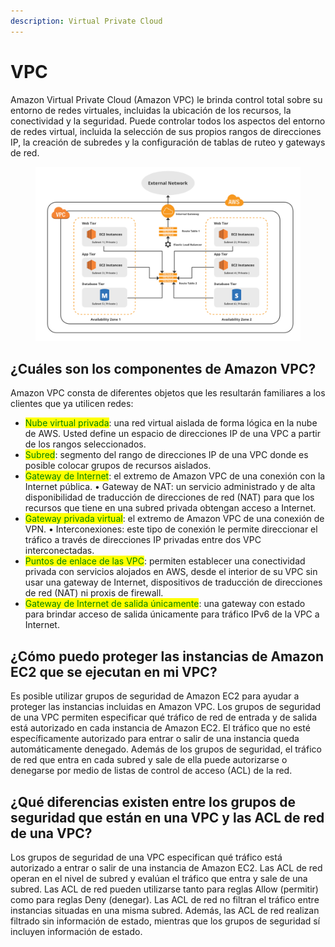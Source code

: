 ```yaml
---
description: Virtual Private Cloud
---
```


# VPC

Amazon Virtual Private Cloud (Amazon VPC) le brinda control total sobre su entorno de redes virtuales, incluidas la ubicación de los recursos, la conectividad y la seguridad. Puede controlar todos los aspectos del entorno de redes virtual, incluida la selección de sus propios rangos de direcciones IP, la creación de subredes y la configuración de tablas de ruteo y gateways de red.

<figure><img src="../../.gitbook/assets/image (1) (1) (1).png" alt=""><figcaption></figcaption></figure>

## ¿Cuáles son los componentes de Amazon VPC?&#x20;

Amazon VPC consta de diferentes objetos que les resultarán familiares a los clientes que ya utilicen redes:&#x20;

* <mark style="color:green;">Nube virtual privada</mark>: una red virtual aislada de forma lógica en la nube de AWS. Usted define un espacio de direcciones IP de una VPC a partir de los rangos seleccionados.
* <mark style="color:green;">Subred</mark>: segmento del rango de direcciones IP de una VPC donde es posible colocar grupos de recursos aislados.
* <mark style="color:green;">Gateway de Internet</mark>: el extremo de Amazon VPC de una conexión con la Internet pública. • Gateway de NAT: un servicio administrado y de alta disponibilidad de traducción de direcciones de red (NAT) para que los recursos que tiene en una subred privada obtengan acceso a Internet.
* <mark style="color:green;">Gateway privada virtual</mark>: el extremo de Amazon VPC de una conexión de VPN. • Interconexiones: este tipo de conexión le permite direccionar el tráfico a través de direcciones IP privadas entre dos VPC interconectadas.
* <mark style="color:green;">Puntos de enlace de las VPC</mark>: permiten establecer una conectividad privada con servicios alojados en AWS, desde el interior de su VPC sin usar una gateway de Internet, dispositivos de traducción de direcciones de red (NAT) ni proxis de firewall.&#x20;
* <mark style="color:green;">Gateway de Internet de salida únicamente</mark>: una gateway con estado para brindar acceso de salida únicamente para tráfico IPv6 de la VPC a Internet.



## ¿Cómo puedo proteger las instancias de Amazon EC2 que se ejecutan en mi VPC?&#x20;

Es posible utilizar grupos de seguridad de Amazon EC2 para ayudar a proteger las instancias incluidas en Amazon VPC. Los grupos de seguridad de una VPC permiten especificar qué tráfico de red de entrada y de salida está autorizado en cada instancia de Amazon EC2. El tráfico que no esté específicamente autorizado para entrar o salir de una instancia queda automáticamente denegado. Además de los grupos de seguridad, el tráfico de red que entra en cada subred y sale de ella puede autorizarse o denegarse por medio de listas de control de acceso (ACL) de la red.&#x20;

## ¿Qué diferencias existen entre los grupos de seguridad que están en una VPC y las ACL de red de una VPC?&#x20;

Los grupos de seguridad de una VPC especifican qué tráfico está autorizado a entrar o salir de una instancia de Amazon EC2. Las ACL de red operan en el nivel de subred y evalúan el tráfico que entra y sale de una subred. Las ACL de red pueden utilizarse tanto para reglas Allow (permitir) como para reglas Deny (denegar). Las ACL de red no filtran el tráfico entre instancias situadas en una misma subred. Además, las ACL de red realizan filtrado sin información de estado, mientras que los grupos de seguridad sí incluyen información de estado.





